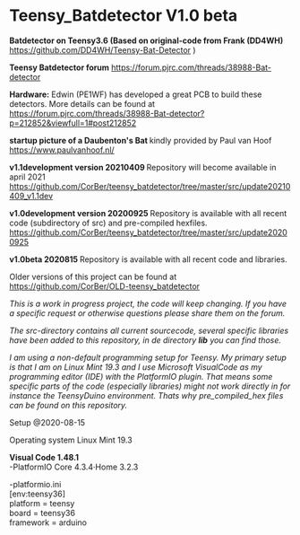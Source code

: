 # Teensy_Batdetector V1.0 beta
<b>Batdetector on Teensy3.6 (Based on original-code from Frank (DD4WH)</b>
https://github.com/DD4WH/Teensy-Bat-Detector )

<b>Teensy Batdetector forum</b>
https://forum.pjrc.com/threads/38988-Bat-detector

<b>Hardware:</b>
Edwin (PE1WF) has developed a great PCB to build these detectors. More details can be found at https://forum.pjrc.com/threads/38988-Bat-detector?p=212852&viewfull=1#post212852 

<b>startup picture of a Daubenton's Bat </b>
kindly provided by Paul van Hoof https://www.paulvanhoof.nl/




<b> v1.1development version 20210409 </b>
Repository will become available in april 2021 <br>
https://github.com/CorBer/teensy_batdetector/tree/master/src/update20210409_v1.1dev

<b> v1.0development version 20200925 </b>
Repository is available with all recent code (subdirectory of src) and pre-compiled hexfiles. 
https://github.com/CorBer/teensy_batdetector/tree/master/src/update20200925

<b> v1.0beta 2020815 </b>
Repository is available with all recent code and libraries. 

Older versions of this project can be found at https://github.com/CorBer/OLD-teensy_batdetector

<i>This is a work in progress project, the code will keep changing. If you have a specific request or otherwise questions please share them on the forum. 

The src-directory contains all current sourcecode, several specific libraries have been added to this repository, in de directory <b>lib</b> you can find those.

I am using a non-default programming setup for Teensy. My primary setup is that I am on Linux Mint 19.3 and I use Microsoft VisualCode as my programming editor (IDE) with the PlatformIO plugin. That means some specific parts of the code (especially libraries) might not work directly in for instance the TeensyDuino environment. 
Thats why pre_compiled_hex files can be found on this repository.</i>

Setup @2020-08-15

Operating system Linux Mint 19.3

<b>Visual Code 1.48.1</b><br>
-PlatformIO Core 4.3.4·Home 3.2.3

-platformio.ini<br>
  [env:teensy36]<br>
  platform = teensy<br>
  board = teensy36<br>
  framework = arduino<br>

